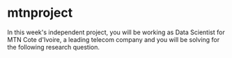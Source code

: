 # mtnproject
In this week's independent project, you will be working as Data Scientist for MTN Cote d'Ivoire, a leading telecom company and you will be solving for the following research question.
